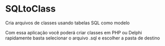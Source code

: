 SQLtoClass
==========

Cria arquivos de classes usando tabelas SQL como modelo

Com essa aplicação você poderá criar classes em PHP ou Delphi rapidamente
basta selecionar o arquivo .sql e escolher a pasta de destino
